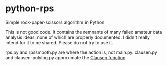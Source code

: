 # python-rps
Simple rock-paper-scissors algorithm in Python

This is not good code. It contains the remnants of many failed amateur data analysis ideas, none of which are properly documented.
I didn't really intend for it to be shared. Please do not try to use it.

rps.py and rpssmooth.py are where the action is, not main.py. clausen.py and clausen-polylog.py approximate the [Clausen function](https://en.wikipedia.org/wiki/Clausen_function).
